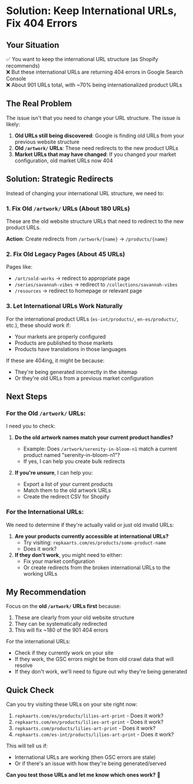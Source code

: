 # Solution: Keep International URLs, Fix 404 Errors

## Your Situation

✅ You want to keep the international URL structure (as Shopify recommends)  
❌ But these international URLs are returning 404 errors in Google Search Console  
❌ About 901 URLs total, with ~70% being internationalized product URLs

## The Real Problem

The issue isn't that you need to change your URL structure. The issue is likely:

1. **Old URLs still being discovered**: Google is finding old URLs from your previous website structure
2. **Old `/artwork/` URLs**: These need redirects to the new product URLs
3. **Market URLs that may have changed**: If you changed your market configuration, old market URLs now 404

## Solution: Strategic Redirects

Instead of changing your international URL structure, we need to:

### 1. Fix Old `/artwork/` URLs (About 180 URLs)

These are the old website structure URLs that need to redirect to the new product URLs.

**Action**: Create redirects from `/artwork/{name}` → `/products/{name}`

### 2. Fix Old Legacy Pages (About 45 URLs)

Pages like:
- `/art/sold-works` → redirect to appropriate page
- `/series/savannah-vibes` → redirect to `/collections/savannah-vibes`
- `/resources` → redirect to homepage or relevant page

### 3. Let International URLs Work Naturally

For the international product URLs (`es-int/products/`, `en-es/products/`, etc.), these should work if:
- Your markets are properly configured
- Products are published to those markets
- Products have translations in those languages

If these are 404ing, it might be because:
- They're being generated incorrectly in the sitemap
- Or they're old URLs from a previous market configuration

## Next Steps

### For the Old `/artwork/` URLs:

I need you to check:
1. **Do the old artwork names match your current product handles?**
   - Example: Does `/artwork/serenity-in-bloom-n1` match a current product named "serenity-in-bloom-n1"?
   - If yes, I can help you create bulk redirects

2. **If you're unsure**, I can help you:
   - Export a list of your current products
   - Match them to the old artwork URLs
   - Create the redirect CSV for Shopify

### For the International URLs:

We need to determine if they're actually valid or just old invalid URLs:
1. **Are your products currently accessible at international URLs?**
   - Try visiting: `repkaarts.com/es/products/some-product-name`
   - Does it work?
2. **If they don't work**, you might need to either:
   - Fix your market configuration
   - Or create redirects from the broken international URLs to the working URLs

## My Recommendation

Focus on the **old `/artwork/` URLs first** because:
1. These are clearly from your old website structure
2. They can be systematically redirected
3. This will fix ~180 of the 901 404 errors

For the international URLs:
- Check if they currently work on your site
- If they work, the GSC errors might be from old crawl data that will resolve
- If they don't work, we'll need to figure out why they're being generated

## Quick Check

Can you try visiting these URLs on your site right now:
1. `repkaarts.com/es/products/lilies-art-print` - Does it work?
2. `repkaarts.com/en/products/lilies-art-print` - Does it work?
3. `repkaarts.com/products/lilies-art-print` - Does it work?
4. `repkaarts.com/es-int/products/lilies-art-print` - Does it work?

This will tell us if:
- International URLs are working (then GSC errors are stale)
- Or if there's an issue with how they're being generated/served

**Can you test those URLs and let me know which ones work?** 🙏
